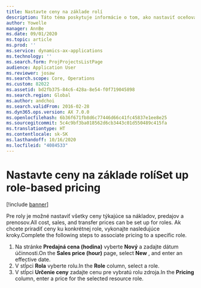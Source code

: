 ```yaml
---
title: Nastavte ceny na základe rolí
description: Táto téma poskytuje informácie o tom, ako nastaviť oceňovanie pre špecifické roly.
author: Yowelle
manager: AnnBe
ms.date: 09/01/2020
ms.topic: article
ms.prod: ''
ms.service: dynamics-ax-applications
ms.technology: ''
ms.search.form: ProjProjectsListPage
audience: Application User
ms.reviewer: josaw
ms.search.scope: Core, Operations
ms.custom: 82022
ms.assetid: bd2fb375-84c6-428a-8e54-f0f719045898
ms.search.region: Global
ms.author: andchoi
ms.search.validFrom: 2016-02-28
ms.dyn365.ops.version: AX 7.0.0
ms.openlocfilehash: 6b36f671fb8d6c77446d66c41fc45837e1ee8e25
ms.sourcegitcommit: 5c4c9bf3ba018562d6cb3443c01d550489c415fa
ms.translationtype: HT
ms.contentlocale: sk-SK
ms.lasthandoff: 10/16/2020
ms.locfileid: "4084533"
---
```

# <a name="set-up-role-based-pricing"></a><span data-ttu-id="6fc02-103">Nastavte ceny na základe rolí</span><span class="sxs-lookup"><span data-stu-id="6fc02-103">Set up role-based pricing</span></span>

[!include [banner](../includes/banner.md)]

<span data-ttu-id="6fc02-104">Pre roly je možné nastaviť všetky ceny týkajúce sa nákladov, predajov a prenosov.</span><span class="sxs-lookup"><span data-stu-id="6fc02-104">All cost, sales, and transfer prices can be set up for roles.</span></span> <span data-ttu-id="6fc02-105">Ak chcete priradiť ceny ku konkrétnej role, vykonajte nasledujúce kroky.</span><span class="sxs-lookup"><span data-stu-id="6fc02-105">Complete the following steps to associate pricing to a specific role.</span></span>

1. <span data-ttu-id="6fc02-106">Na stránke **Predajná cena (hodina)** vyberte **Nový** a zadajte dátum účinnosti.</span><span class="sxs-lookup"><span data-stu-id="6fc02-106">On the **Sales price (hour)** page, select **New** , and enter an effective date.</span></span>
2. <span data-ttu-id="6fc02-107">V stĺpci **Rola** vyberte rolu.</span><span class="sxs-lookup"><span data-stu-id="6fc02-107">In the **Role** column, select a role.</span></span>
3. <span data-ttu-id="6fc02-108">V stĺpci **Určenie ceny** zadajte cenu pre vybratú rolu zdroja.</span><span class="sxs-lookup"><span data-stu-id="6fc02-108">In the **Pricing** column, enter a price for the selected resource role.</span></span>
